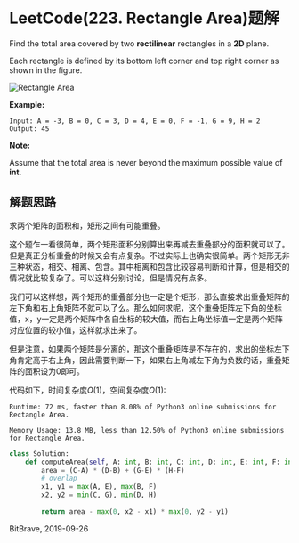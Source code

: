 # LeetCode(223. Rectangle Area)题解

Find the total area covered by two **rectilinear** rectangles in a **2D** plane.

Each rectangle is defined by its bottom left corner and top right corner as shown in the figure.

![Rectangle Area](https://assets.leetcode.com/uploads/2018/10/22/rectangle_area.png)

**Example:**

```
Input: A = -3, B = 0, C = 3, D = 4, E = 0, F = -1, G = 9, H = 2
Output: 45
```

**Note:**

Assume that the total area is never beyond the maximum possible value of **int**.

## 解题思路

求两个矩阵的面积和，矩形之间有可能重叠。

这个题乍一看很简单，两个矩形面积分别算出来再减去重叠部分的面积就可以了。但是真正分析重叠的时候又会有点复杂。不过实际上也确实很简单。两个矩形无非三种状态，相交、相离、包含。其中相离和包含比较容易判断和计算，但是相交的情况就比较复杂了。可以这样分别讨论，但是情况有点多。

我们可以这样想，两个矩形的重叠部分也一定是个矩形，那么直接求出重叠矩阵的左下角和右上角矩阵不就可以了么。那么如何求呢，这个重叠矩阵左下角的坐标值，x，y一定是两个矩阵中各自坐标的较大值，而右上角坐标值一定是两个矩阵对应位置的较小值，这样就求出来了。

但是注意，如果两个矩阵是分离的，那这个重叠矩阵是不存在的，求出的坐标左下角肯定高于右上角，因此需要判断一下，如果右上角减左下角为负数的话，重叠矩阵的面积设为0即可。

代码如下，时间复杂度$O(1)$，空间复杂度$O(1)$:

`Runtime: 72 ms, faster than 8.08% of Python3 online submissions for Rectangle Area.`

`Memory Usage: 13.8 MB, less than 12.50% of Python3 online submissions for Rectangle Area.`

```Python
class Solution:
    def computeArea(self, A: int, B: int, C: int, D: int, E: int, F: int, G: int, H: int) -> int:
        area = (C-A) * (D-B) + (G-E) * (H-F)
        # overlap
        x1, y1 = max(A, E), max(B, F)
        x2, y2 = min(C, G), min(D, H)
        
        return area - max(0, x2 - x1) * max(0, y2 - y1)
```

BitBrave, 2019-09-26